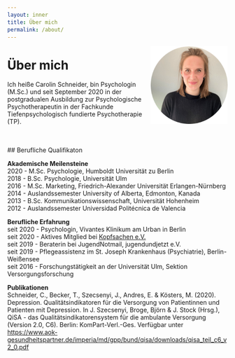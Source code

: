 ```yaml
---
layout: inner
title: Über mich
permalink: /about/
---
```


<img src="https://raw.githubusercontent.com/carolinschneider/carolinschneider.github.io/master/img/lini%20(2).png" alt="" style="float:right;width:35%;">

# Über mich
Ich heiße Carolin Schneider, bin Psychologin (M.Sc.) und seit September 2020 in der postgradualen Ausbildung zur Psychologische Psychotherapeutin in der Fachkunde Tiefenpsychologisch fundierte Psychotherapie (TP). <br> <br>



<br> ## Berufliche Qualifikaton

**Akademische Meilensteine** <br />
2020 - M.Sc. Psychologie, Humboldt Universität zu Berlin <br />
2018 - B.Sc. Psychologie, Universität Ulm <br />
2016 - M.Sc. Marketing, Friedrich-Alexander Universität Erlangen-Nürnberg <br />
2014 - Auslandssemester University of Alberta, Edmonton, Kanada <br />
2013 - B.Sc. Kommunikationswissenschaft, Universität Hohenheim <br />
2012 - Auslandssemester Universidad Politécnica de Valencia <br />

**Berufliche Erfahrung** <br />
seit 2020 - Psychologin, Vivantes Klinikum am Urban in Berlin <br />
seit 2020 - Aktives Mitglied bei <a href="https://www.kopfsachen.org/">Kopfsachen e.V. </a>  <br />
seit 2019 - Beraterin bei JugendNotmail, jugendundjetzt e.V. <br />
seit 2019 - Pflegeassistenz im St. Joseph Krankenhaus (Psychiatrie), Berlin-Weißensee <br />
seit 2016 - Forschungstätigkeit an der Universität Ulm, Sektion Versorgungsforschung

**Publikationen** <br />
Schneider, C., Becker, T., Szecsenyi, J., Andres, E. & Kösters, M. (2020). Depression. Qualitätsindikatoren für die Versorgung von Patientinnen und Patienten mit Depression. In J. Szecsenyi, Broge, Björn & J. Stock (Hrsg.), QiSA - das Qualitätsindikatorensystem für die ambulante Versorgung (Version 2.0, C6). Berlin: KomPart-Verl.-Ges. Verfügbar unter https://www.aok-gesundheitspartner.de/imperia/md/gpp/bund/qisa/downloads/qisa_teil_c6_v2_0.pdf


